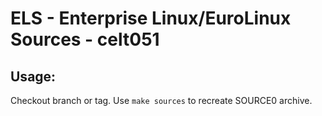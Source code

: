 # ELS - Enterprise Linux/EuroLinux Sources - celt051
 
## Usage:
  Checkout branch or tag. Use `make sources` to recreate  SOURCE0 archive.
